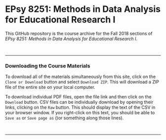 EPsy 8251: Methods in Data Analysis for Educational Research I
=========


This GitHub repository is the course archive for the Fall 2018 sections of _EPsy 8251: Methods in Data Analysis for Educational Research I_.

<br />

---


### Downloading the Course Materials

To download all of the materials simultaneously from this site, click on the `Clone or Download` button and select `Download ZIP`. This will download a ZIP file of the entire site on your local computer. 

To download individual PDF files, open the file link and then click on the `Download` button. CSV files can be individually download by opening their links, clicking on the `Raw` button. This should display the text of the CSV in your browser window. If you right-click on this text, you should be able to `Save as` or `Save page as` ()or something along those lines). 

<br />

---

